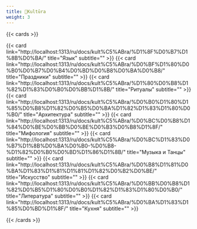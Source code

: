 ```yaml
---
title: 🏺Kultūra
weight: 3
---
```


{{< cards >}}

{{< card link="http://localhost:1313/ru/docs/kult%C5%ABra/%D1%8F%D0%B7%D1%8B%D0%BA/" title="Язык" subtitle="" >}}
{{< card link="http://localhost:1313/ru/docs/kult%C5%ABra/%D0%BF%D1%80%D0%B0%D0%B7%D0%B4%D0%BD%D0%B8%D0%BA%D0%B8/" title="Праздники" subtitle="" >}}
{{< card link="http://localhost:1313/ru/docs/kult%C5%ABra/%D1%80%D0%B8%D1%82%D1%83%D0%B0%D0%BB%D1%8B/" title="Ритуалы" subtitle="" >}}
{{< card link="http://localhost:1313/ru/docs/kult%C5%ABra/%D0%B0%D1%80%D1%85%D0%B8%D1%82%D0%B5%D0%BA%D1%82%D1%83%D1%80%D0%B0/" title="Архитектура" subtitle="" >}}
{{< card link="http://localhost:1313/ru/docs/kult%C5%ABra/%D0%BC%D0%B8%D1%84%D0%BE%D0%BB%D0%BE%D0%B3%D0%B8%D1%8F/" title="Мифология" subtitle="" >}}
{{< card link="http://localhost:1313/ru/docs/kult%C5%ABra/%D0%BC%D1%83%D0%B7%D1%8B%D0%BA%D0%B0-%D0%B8-%D1%82%D0%B0%D0%BD%D1%86%D1%8B/" title="Музыка и Танцы" subtitle="" >}}
{{< card link="http://localhost:1313/ru/docs/kult%C5%ABra/%D0%B8%D1%81%D0%BA%D1%83%D1%81%D1%81%D1%82%D0%B2%D0%BE/" title="Искусство" subtitle="" >}}
{{< card link="http://localhost:1313/ru/docs/kult%C5%ABra/%D0%BB%D0%B8%D1%82%D0%B5%D1%80%D0%B0%D1%82%D1%83%D1%80%D0%B0/" title="Литература" subtitle="" >}}
{{< card link="http://localhost:1313/ru/docs/kult%C5%ABra/%D0%BA%D1%83%D1%85%D0%BD%D1%8F/" title="Кухня" subtitle="" >}}

{{< /cards >}}